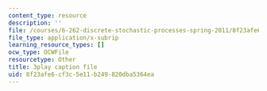 ```yaml
---
content_type: resource
description: ''
file: /courses/6-262-discrete-stochastic-processes-spring-2011/8f23afe6cf3c5e11b249820dba5364ea_pY9ol9So2Yw.vtt
file_type: application/x-subrip
learning_resource_types: []
ocw_type: OCWFile
resourcetype: Other
title: 3play caption file
uid: 8f23afe6-cf3c-5e11-b249-820dba5364ea
---
```

